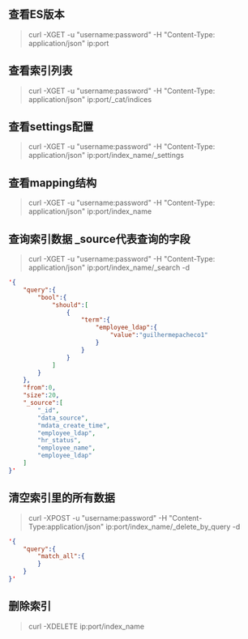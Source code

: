 ## 查看ES版本

> curl -XGET -u "username:password" -H "Content-Type: application/json" ip:port
## 查看索引列表

> curl -XGET -u "username:password" -H "Content-Type: application/json" ip:port/_cat/indices
## 查看settings配置

> curl -XGET -u "username:password" -H "Content-Type: application/json" ip:port/index_name/_settings
## 查看mapping结构

> curl -XGET -u "username:password" -H "Content-Type: application/json" ip:port/index_name
## 查询索引数据 _source代表查询的字段

> curl -XGET -u "username:password" -H "Content-Type: application/json" ip:port/index_name/_search -d
```json
'{
    "query":{
        "bool":{
            "should":[
                {
                    "term":{
                        "employee_ldap":{
                            "value":"guilhermepacheco1"
                        }
                    }
                }
            ]
        }
    },
    "from":0,
    "size":20,
    "_source":[
        "_id",
        "data_source",
        "mdata_create_time",
        "employee_ldap",
        "hr_status",
        "employee_name",
        "employee_ldap"
    ]
}'
```
## 清空索引里的所有数据

> curl -XPOST -u "username:password" -H "Content-Type:application/json" ip:port/index_name/_delete_by_query -d 
```json
'{
    "query":{
        "match_all":{
        }
    }
}'
```
## 删除索引

> curl -XDELETE ip:port/index_name